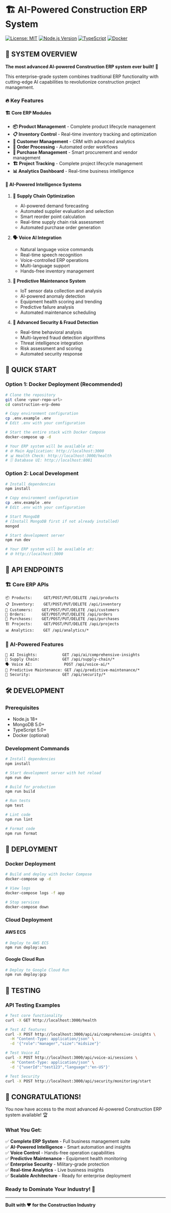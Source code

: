 # 🏗️ AI-Powered Construction ERP System

[![License: MIT](https://img.shields.io/badge/License-MIT-yellow.svg)](https://opensource.org/licenses/MIT)
[![Node.js Version](https://img.shields.io/badge/Node.js-18+-green.svg)](https://nodejs.org)
[![TypeScript](https://img.shields.io/badge/TypeScript-5.0+-blue.svg)](https://www.typescriptlang.org)
[![Docker](https://img.shields.io/badge/Docker-Ready-blue.svg)](https://www.docker.com)

## 🎯 **SYSTEM OVERVIEW**

**The most advanced AI-powered Construction ERP system ever built!** 🚀

This enterprise-grade system combines traditional ERP functionality with cutting-edge AI capabilities to revolutionize construction project management.

### **🔥 Key Features**

#### **🏗️ Core ERP Modules**
- **📦 Product Management** - Complete product lifecycle management
- **📋 Inventory Control** - Real-time inventory tracking and optimization
- **👥 Customer Management** - CRM with advanced analytics
- **📄 Order Processing** - Automated order workflows
- **🛒 Purchase Management** - Smart procurement and vendor management
- **🏗️ Project Tracking** - Complete project lifecycle management
- **📊 Analytics Dashboard** - Real-time business intelligence

#### **🤖 AI-Powered Intelligence Systems**

1. **🔗 Supply Chain Optimization**
   - AI-powered demand forecasting
   - Automated supplier evaluation and selection
   - Smart reorder point calculation
   - Real-time supply chain risk assessment
   - Automated purchase order generation

2. **🗣️ Voice AI Integration**
   - Natural language voice commands
   - Real-time speech recognition
   - Voice-controlled ERP operations
   - Multi-language support
   - Hands-free inventory management

3. **🔧 Predictive Maintenance System**
   - IoT sensor data collection and analysis
   - AI-powered anomaly detection
   - Equipment health scoring and trending
   - Predictive failure analysis
   - Automated maintenance scheduling

4. **🔐 Advanced Security & Fraud Detection**
   - Real-time behavioral analysis
   - Multi-layered fraud detection algorithms
   - Threat intelligence integration
   - Risk assessment and scoring
   - Automated security response

## 🚀 **QUICK START**

### **Option 1: Docker Deployment (Recommended)**

```bash
# Clone the repository
git clone <your-repo-url>
cd construction-erp-demo

# Copy environment configuration
cp .env.example .env
# Edit .env with your configuration

# Start the entire stack with Docker Compose
docker-compose up -d

# Your ERP system will be available at:
# 🌐 Main Application: http://localhost:3000
# 📊 Health Check: http://localhost:3000/health
# 🗄️ Database UI: http://localhost:8081
```

### **Option 2: Local Development**

```bash
# Install dependencies
npm install

# Copy environment configuration
cp .env.example .env
# Edit .env with your configuration

# Start MongoDB
# (Install MongoDB first if not already installed)
mongod

# Start development server
npm run dev

# Your ERP system will be available at:
# 🌐 http://localhost:3000
```

## 🔧 **API ENDPOINTS**

### **🏗️ Core ERP APIs**
```
📦 Products:     GET/POST/PUT/DELETE /api/products
📋 Inventory:    GET/POST/PUT/DELETE /api/inventory  
👥 Customers:    GET/POST/PUT/DELETE /api/customers
📄 Orders:       GET/POST/PUT/DELETE /api/orders
🛒 Purchases:    GET/POST/PUT/DELETE /api/purchases
🏗️ Projects:     GET/POST/PUT/DELETE /api/projects
📊 Analytics:    GET /api/analytics/*
```

### **🤖 AI-Powered Features**
```
🧠 AI Insights:           GET /api/ai/comprehensive-insights
🔗 Supply Chain:          GET /api/supply-chain/*
🗣️ Voice AI:              POST /api/voice-ai/*
🔧 Predictive Maintenance: GET /api/predictive-maintenance/*
🔐 Security:              GET /api/security/*
```

## 🛠️ **DEVELOPMENT**

### **Prerequisites**
- Node.js 18+
- MongoDB 5.0+
- TypeScript 5.0+
- Docker (optional)

### **Development Commands**
```bash
# Install dependencies
npm install

# Start development server with hot reload
npm run dev

# Build for production
npm run build

# Run tests
npm test

# Lint code
npm run lint

# Format code
npm run format
```

## 🚀 **DEPLOYMENT**

### **Docker Deployment**
```bash
# Build and deploy with Docker Compose
docker-compose up -d

# View logs
docker-compose logs -f app

# Stop services
docker-compose down
```

### **Cloud Deployment**

#### **AWS ECS**
```bash
# Deploy to AWS ECS
npm run deploy:aws
```

#### **Google Cloud Run**
```bash
# Deploy to Google Cloud Run
npm run deploy:gcp
```

## 🧪 **TESTING**

### **API Testing Examples**
```bash
# Test core functionality
curl -X GET http://localhost:3000/health

# Test AI features
curl -X POST http://localhost:3000/api/ai/comprehensive-insights \
  -H "Content-Type: application/json" \
  -d '{"role":"manager","size":"midsize"}'

# Test Voice AI
curl -X POST http://localhost:3000/api/voice-ai/sessions \
  -H "Content-Type: application/json" \
  -d '{"userId":"test123","language":"en-US"}'

# Test Security
curl -X POST http://localhost:3000/api/security/monitoring/start
```

## 🎉 **CONGRATULATIONS!**

You now have access to the most advanced AI-powered Construction ERP system available! 🏆

### **What You Get:**
✅ **Complete ERP System** - Full business management suite  
✅ **AI-Powered Intelligence** - Smart automation and insights  
✅ **Voice Control** - Hands-free operation capabilities  
✅ **Predictive Maintenance** - Equipment health monitoring  
✅ **Enterprise Security** - Military-grade protection  
✅ **Real-time Analytics** - Live business insights  
✅ **Scalable Architecture** - Ready for enterprise deployment  

### **Ready to Dominate Your Industry! 💪**

---

**Built with ❤️ for the Construction Industry**
